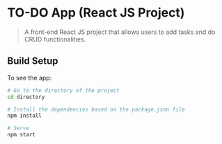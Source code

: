 # TO-DO App (React JS Project)

> A front-end React JS project that allows users to add tasks and do CRUD
> functionalities.

## Build Setup

To see the app:

```bash
# Go to the directory of the project
cd directory

# Install the dependencies based on the package.json file
npm install

# Serve
npm start
```
